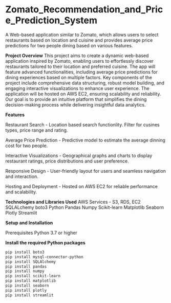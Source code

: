 # Zomato_Recommendation_and_Price_Prediction_System

A Web-based application similar to Zomato, which allows users to select restaurants based on location and cuisine and provides average price predictions for two people dining based on various features.


**Project Overview**
This project aims to create a dynamic web-based application inspired by Zomato, enabling users to effortlessly discover restaurants tailored to their location and preferred cuisine. The app will feature advanced functionalities, including average price predictions for dining experiences based on multiple factors. Key components of the project include comprehensive data structuring, robust model building, and engaging interactive visualizations to enhance user experience. The application will be hosted on AWS EC2, ensuring scalability and reliability. Our goal is to provide an intuitive platform that simplifies the dining decision-making process while delivering insightful data analytics.

**Features**

Restaurant Search - Location based search functionlity. Filter for cusines types, price range and rating.

Average Price Prediction - Predictive model to estimate the average dinning cost for two people.

Interactive Visualizations - Geographical graphs and charts to display restaurant ratings, price distributions and user preference.

Responsive Design - User-friendly layout for users and seamless navigation and interaction.

Hosting and Deployment - Hosted on AWS EC2 for reliable performance and scalability.

**Technologies and Libraries Used**
AWS Services - S3, RDS, EC2
SQLALchemy
boto3
Python
Pandas
Numpy
Scikit-learn
Matplotlib
Seaborn
Plotly
Streamlit

**Setup and Installation**

Prerequisites
Python 3.7 or higher


**Install the required Python packages**
```bash
pip install boto3
pip install mysql-connector-python
pip install SQLAlchemy
pip install pandas
pip install numpy
pip install scikit-learn
pip install matplotlib
pip install seaborn
pip install plotly
pip install streamlit
```
